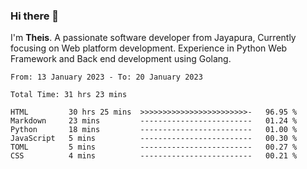 ### Hi there 👋

I'm <b>Theis</b>. A passionate software developer from Jayapura, Currently focusing on Web platform development. Experience in Python Web Framework and Back end development using Golang.

 
 <!--START_SECTION:waka-->

```text
From: 13 January 2023 - To: 20 January 2023

Total Time: 31 hrs 23 mins

HTML         30 hrs 25 mins  >>>>>>>>>>>>>>>>>>>>>>>>-   96.95 %
Markdown     23 mins         -------------------------   01.24 %
Python       18 mins         -------------------------   01.00 %
JavaScript   5 mins          -------------------------   00.30 %
TOML         5 mins          -------------------------   00.27 %
CSS          4 mins          -------------------------   00.21 %
```

<!--END_SECTION:waka-->
